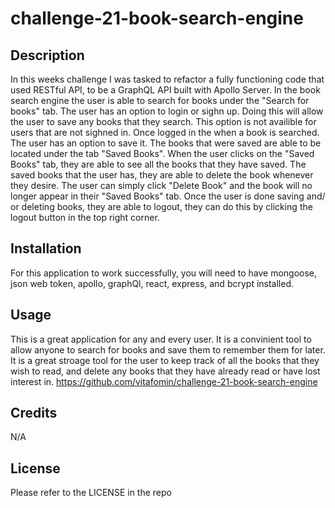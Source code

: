 # challenge-21-book-search-engine

## Description

In this weeks challenge I was tasked to refactor a fully functioning code that used RESTful API, to be a GraphQL API built with Apollo Server. In the book search engine the user is able to search for books under the "Search for books" tab. The user has an option to login or sighn up. Doing this will allow the user to save any books that they search. This option is not availible for users that are not sighned in. Once logged in the when a book is searched. The user has an option to save it. The books that were saved are able to be located under the tab "Saved Books". When the user clicks on the "Saved Books" tab, they are able to see all the books that they have saved. The saved books that the user has, they are able to delete the book whenever they desire. The user can simply click "Delete Book" and the book will no longer appear in their "Saved Books" tab. Once the user is done saving and/ or deleting books, they are able to logout, they can do this by clicking the logout button in the top right corner.

## Installation

For this application to work successfully, you will need to have mongoose, json web token, apollo, graphQl, react, express, and bcrypt installed.
  

## Usage

This is a great application for any and every user. It is a convinient tool to allow anyone to search for books and save them to remember them for later. It  is a great stroage tool for the user to keep track of all the books that they wish to read, and delete any books that they have already read or have lost interest in. 
https://github.com/vitafomin/challenge-21-book-search-engine


## Credits

N/A

## License

Please refer to the LICENSE in the repo